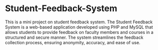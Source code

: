 # Student-Feedback-System
This is a mini project on student feedback system. The Student Feedback System is a web-based application developed using PHP and MySQL that allows students to provide feedback on faculty members and courses in a structured and secure manner. The system streamlines the feedback collection process, ensuring anonymity, accuracy, and ease of use.
